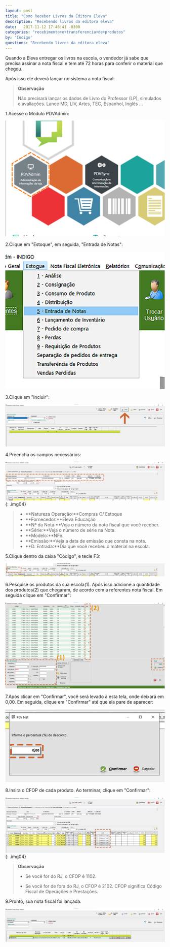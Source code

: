 ```yaml
---
layout: post
title: "Como Receber Livros da Editora Eleva"
description: "Recebendo livros da editora eleva"
date:   2017-11-12 17:46:41 -0300
categories: "recebimento+e+transferencia+de+produtos"
by: 'Indigo'
questions: "Recebendo livros da editora eleva"
---
```


Quando a Eleva entregar os livros na escola, o vendedor já sabe que precisa assinar a nota fiscal e tem até 72 horas para conferir o material que chegou.

Após isso ele deverá lançar no sistema a nota fiscal.
>
>**Observação**
>
>Não precisará lançar os dados de Livro do Professor (LP), simulados e avaliações. Lance MD, LIV, Artes, TEC, Espanhol, Inglês ...

1.Acesse o Módulo PDVAdmin:

![](../../assets/img/romaneiodeprodutos/-03/01.png)

2.Clique em "Estoque", em seguida, "Entrada de Notas":

![](../../assets/img/romaneiodeprodutos/-03/02.png)

3.Clique em "Incluir":

![](../../assets/img/romaneiodeprodutos/-03/03.png)

4.Preencha os campos necessários:

![](../../assets/img/romaneiodeprodutos/-03/04.png)
{: .img04}
>
>* **Natureza Operação:**Compras C/ Estoque
>* **Fornecedor:**Eleva Educação
>* **Nª da Nota:**Veja o número da nota fiscal que você receber.
>* **Série:**Veja o número de série na Nota.
>* **Modelo:**NFe.
>* **Emissão:**Veja a data de emissão que consta na nota.
>* **D. Entrada:**Dia que você recebeu o material na escola.

5.Clique dentro da caixa "Código", e tecle F3:

![](../../assets/img/romaneiodeprodutos/-03/05.png)

6.Pesquise os produtos da sua escola(1). Após isso adicione a quantidade dos produtos(2) que chegaram, de acordo com a referentes nota fiscal. Em seguida clique em "Confirmar":

![](../../assets/img/romaneiodeprodutos/-03/06.png)

7.Após clicar em "Confirmar", você será levado à esta tela, onde deixará em 0,00. Em seguida, clique em "Confirmar" até que ela pare de aparecer:

![](../../assets/img/romaneiodeprodutos/-03/07.png)

8.Insira o CFOP de cada produto. Ao terminar, clique em "Confirmar":

![](../../assets/img/romaneiodeprodutos/-03/08.png)
{: .img04}
>
>**Observação**
>
>* Se você for do RJ, o CFOP é 1102.
>
>* Se você for de fora do RJ, o CFOP é 2102.
> CFOP significa Código Fiscal de Operações e Prestações.

9.Pronto, sua nota fiscal foi lançada.

![](../../assets/img/romaneiodeprodutos/-03/09.png)
